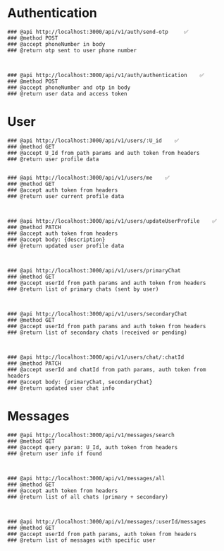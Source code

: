 # Authentication

    ### @api http://localhost:3000/api/v1/auth/send-otp     ✅
    ### @method POST
    ### @accept phoneNumber in body
    ### @return otp sent to user phone number       



    ### @api http://localhost:3000/api/v1/auth/authentication    ✅
    ### @method POST
    ### @accept phoneNumber and otp in body
    ### @return user data and access token     

# User

    ### @api http://localhost:3000/api/v1/users/:U_id    ✅
    ### @method GET
    ### @accept U_Id from path params and auth token from headers
    ### @return user profile data


    ### @api http://localhost:3000/api/v1/users/me    ✅
    ### @method GET
    ### @accept auth token from headers
    ### @return user current profile data



    ### @api http://localhost:3000/api/v1/users/updateUserProfile    ✅
    ### @method PATCH
    ### @accept auth token from headers
    ### @accept body: {description}
    ### @return updated user profile data



    ### @api http://localhost:3000/api/v1/users/primaryChat
    ### @method GET
    ### @accept userId from path params and auth token from headers
    ### @return list of primary chats (sent by user)



    ### @api http://localhost:3000/api/v1/users/secondaryChat
    ### @method GET
    ### @accept userId from path params and auth token from headers
    ### @return list of secondary chats (received or pending)



    ### @api http://localhost:3000/api/v1/users/chat/:chatId
    ### @method PATCH
    ### @accept userId and chatId from path params, auth token from headers
    ### @accept body: {primaryChat, secondaryChat}
    ### @return updated user chat info

# Messages

    ### @api http://localhost:3000/api/v1/messages/search
    ### @method GET
    ### @accept query param: U_Id, auth token from headers
    ### @return user info if found



    ### @api http://localhost:3000/api/v1/messages/all
    ### @method GET
    ### @accept auth token from headers
    ### @return list of all chats (primary + secondary)



    ### @api http://localhost:3000/api/v1/messages/:userId/messages
    ### @method GET
    ### @accept userId from path params, auth token from headers
    ### @return list of messages with specific user
